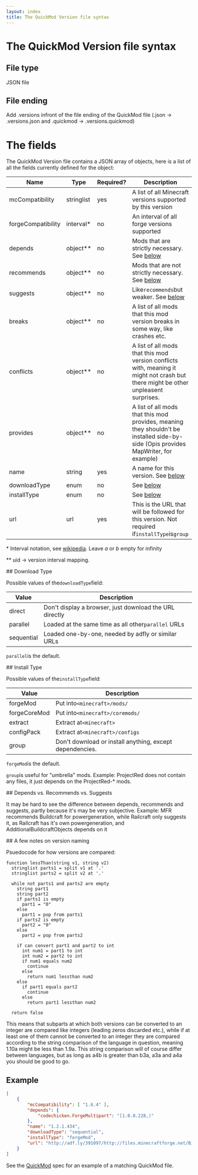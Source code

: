 ```yaml
---
layout: index
title: The QuickMod Version file syntax
---
```


# The QuickMod Version file syntax

## File type

JSON file

## File ending

Add .versions infront of the file ending of the QuickMod file (<name>.json -> <name>.versions.json and <name>.quickmod -> <name>.versions.quickmod)

# The fields

The QuickMod Version file contains a JSON array of objects, here is a list of all the fields currently defined for the object:

Name | Type | Required? | Description
---- | ---- | --------- | -----------
mcCompatibility | stringlist | yes | A list of all Minecraft versions supported by this version
forgeCompatibility | interval\* | no | An interval of all forge versions supported
depends | object\*\* | no | Mods that are strictly necessary. See [below](#note_recommends)
recommends | object\*\* | no | Mods that are not strictly necessary. See [below](#note_recommends)
suggests | object\*\* | no | Like`recommends`but weaker. See [below](#note_recommends)
breaks | object\*\* | no | A list of all mods that this mod version breaks in some way, like crashes etc.
conflicts | object\*\* | no | A list of all mods that this mod version conflicts with, meaning it might not crash but there might be other unpleasent surprises.
provides | object\*\* | no | A list of all mods that this mod provides, meaning they shouldn't be installed side-by-side (Opis provides MapWriter, for example)
name | string | yes | A name for this version. See [below](#note_versions)
downloadType | enum | no | See [below](#downloadtype)
installType | enum | no | See [below](#installtype)
url | url | yes | This is the URL that will be followed for this version. Not required if`installType`is`group`

\* Interval notation, see [wikipedia](http://en.wikipedia.org/wiki/Interval_%28mathematics%29#Notations_for_intervals). Leave _a_ or _b_ empty for infinity

\*\* uid -> version interval mapping.

<a id="downloadtype">
## Download Type
</a>

Possible values of the`downloadType`field:

Value | Description
----- | -----------
direct | Don't display a browser, just download the URL directly
parallel | Loaded at the same time as all other`parallel` URLs
sequential | Loaded one-by-one, needed by adfly or similar URLs

`parallel`is the default.

<a id="installtype">
## Install Type
</a>

Possible values of the`installType`field:

Value | Description
----- | -----------
forgeMod | Put into`<minecraft>/mods/`
forgeCoreMod | Put into`<minecraft>/coremods/`
extract | Extract at`<minecraft>`
configPack | Extract at`<minecraft>/configs`
group | Don't download or install anything, except dependencies.

`forgeMod`is the default.

`group`is useful for "umbrella" mods. Example: ProjectRed does not contain any files, it just depends on the ProjectRed-* mods.

<a id="note_recommends">
## Depends vs. Recommends vs. Suggests
</a>

It may be hard to see the difference between depends, recommends and suggests, partly because it's may be very subjective.
Example: MFR recommends Buildcraft for powergeneration, while Railcraft only suggests it, as Railcraft has it's own powergeneration, and AdditionalBuildcraftObjects depends on it

<a id="note_versions">
## A few notes on version naming
</a>

Psuedocode for how versions are compared:

```
function lessThan(string v1, string v2)
  stringlist parts1 = split v1 at '.'
  stringlist parts2 = split v2 at '.'

  while not parts1 and parts2 are empty
    string part1
    string part2
    if parts1 is empty
      part1 = "0"
    else
      part1 = pop from parts1
    if parts2 is empty
      part2 = "0"
    else
      part2 = pop from parts2

    if can convert part1 and part2 to int
      int num1 = part1 to int
      int num2 = part2 to int
      if num1 equals num2
        continue
      else
        return num1 lessthan num2
    else
      if part1 equals part2
        continue
      else
        return part1 lessthan num2

  return false
```

This means that subparts at which both versions can be converted to an integer are compared like integers (leading zeros discarded etc.), while if at least one of them cannot be converted to an integer they are compared according to the string comparison of the language in question, meaning 1.10a might be less than 1.9a.
This string comparison will of course differ between languages, but as long as a4b is greater than b3a, a3a and a4a you should be good to go.

## Example

```json
[
    {
        "mcCompatibility": [ "1.6.4" ],
        "depends": {
            "codechicken.ForgeMultipart": "[1.0.0.228,)"
        },
        "name": "1.2.1.434",
        "downloadType": "sequential",
        "installType": "forgeMod",
        "url": "http://adf.ly/391097/http://files.minecraftforge.net/BiomesOPlenty/BiomesOPlenty-universal-1.6.4-1.2.1.434.jar"
    }
]
```

See the [QuickMod](qm_spec.html) spec for an example of a matching QuickMod file.
